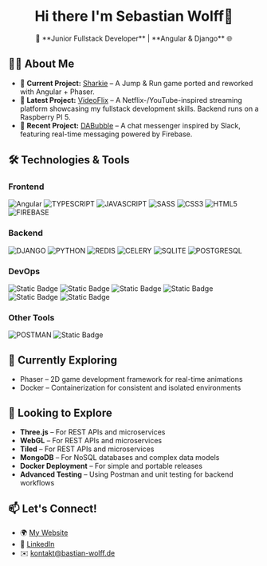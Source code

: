  <h1 align="center"> Hi there I'm Sebastian Wolff👋 </h1>

<p align="center">🚀 **Junior Fullstack Developer** | **Angular & Django** 🌐 </p>  

## 👨‍💻 About Me  
- 🔭 **Current Project:** [Sharkie](https://github.com/OptimismusPr1m3/sharkie_ng_phaser) – A Jump & Run game ported and reworked with Angular + Phaser.  
- 🎥 **Latest Project:** [VideoFlix](https://github.com/OptimismusPr1m3/videoflix_front) – A Netflix-/YouTube-inspired streaming platform showcasing my fullstack development skills. Backend runs on a Raspberry PI 5.  
- 💼 **Recent Project:** [DABubble](https://github.com/OptimismusPr1m3/DABubble_group) – A chat messenger inspired by Slack, featuring real-time messaging powered by Firebase.

## 🛠️ Technologies & Tools  

### **Frontend**  
![Angular](https://img.shields.io/badge/Angular-DD0031?style=for-the-badge&logo=angular&logoColor=white) ![TYPESCRIPT](https://img.shields.io/badge/TypeScript-blue?style=for-the-badge&logo=typescript&logoColor=white) ![JAVASCRIPT](https://img.shields.io/badge/javascript-gold?style=for-the-badge&logo=javascript&logoColor=gray&logoSize=24) ![SASS](https://img.shields.io/badge/sass-CC6699?style=for-the-badge&logo=sass&logoColor=white)   ![CSS3](https://img.shields.io/badge/css3-blue?style=for-the-badge&logo=css3&logoColor=white&logoSize=24) ![HTML5](https://img.shields.io/badge/html-orange?style=for-the-badge&logo=html5&logoColor=white&logoSize=24) ![FIREBASE](https://img.shields.io/badge/firebase-white?style=for-the-badge&logo=firebase&logoColor=white&logoSize=24&color=%23DD2C01)

### **Backend**  
![DJANGO](https://img.shields.io/badge/django-white?style=for-the-badge&logo=django&logoColor=white&logoSize=24&color=%23092E20) ![PYTHON](https://img.shields.io/badge/python-white?style=for-the-badge&logo=python&logoColor=white&logoSize=24&color=%233776AB) ![REDIS](https://img.shields.io/badge/redis-white?style=for-the-badge&logo=redis&logoColor=white&logoSize=24&color=%23FF4438) ![CELERY](https://img.shields.io/badge/celery-white?style=for-the-badge&logo=celery&logoColor=white&logoSize=24&color=%2337814A) ![SQLITE](https://img.shields.io/badge/sqlite-white?style=for-the-badge&logo=sqlite&logoColor=white&logoSize=24&color=%23003B57) ![POSTGRESQL](https://img.shields.io/badge/postgresql-white?style=for-the-badge&logo=postgresql&logoColor=white&logoSize=24&color=%234169E1)

### **DevOps**  
![Static Badge](https://img.shields.io/badge/linux-white?style=for-the-badge&logo=linux&logoColor=black&logoSize=24&color=%23FCC624) ![Static Badge](https://img.shields.io/badge/ubuntu-white?style=for-the-badge&logo=ubuntu&logoColor=white&logoSize=24&color=%23E95420) ![Static Badge](https://img.shields.io/badge/nginx-white?style=for-the-badge&logo=nginx&logoColor=white&logoSize=24&color=%23009639) ![Static Badge](https://img.shields.io/badge/raspberrypi-white?style=for-the-badge&logo=raspberrypi&logoColor=white&logoSize=24&color=%23A22846) ![Static Badge](https://img.shields.io/badge/git-white?style=for-the-badge&logo=git&logoColor=white&logoSize=24&color=%23F05032) ![Static Badge](https://img.shields.io/badge/github-white?style=for-the-badge&logo=github&logoColor=white&logoSize=24&color=%23181717)


### **Other Tools**  
![POSTMAN](https://img.shields.io/badge/postman-white?style=for-the-badge&logo=postman&logoColor=white&logoSize=24&color=%23FF6C37) ![Static Badge](https://img.shields.io/badge/ffmpeg-white?style=for-the-badge&logo=ffmpeg&logoColor=white&logoSize=24&color=%23007808) 


## 🌱 Currently Exploring  
- Phaser – 2D game development framework for real-time animations
- Docker – Containerization for consistent and isolated environments

  

## 👀 Looking to Explore  
- **Three.js** – For REST APIs and microservices  
- **WebGL** – For REST APIs and microservices  
- **Tiled** – For REST APIs and microservices  
- **MongoDB** – For NoSQL databases and complex data models  
- **Docker Deployment** – For simple and portable releases  
- **Advanced Testing** – Using Postman and unit testing for backend workflows

  

## 📫 Let's Connect!  
- 🌍 [My Website](https://bastian-wolff.de)  
- 💼 [LinkedIn](https://www.linkedin.com/in/sebastian-wolff-4409832b3)  
- ✉️ kontakt@bastian-wolff.de


<!--
**OptimismusPr1m3/OptimismusPr1m3** is a ✨ _special_ ✨ repository because its `README.md` (this file) appears on your GitHub profile.

Here are some ideas to get you started:

- 🔭 I’m currently working on ...
- 🌱 I’m currently learning ...

- 👯 I’m looking to collaborate on ...
- 🤔 I’m looking for help with ...
- 💬 Ask me about ...
- 📫 How to reach me: ...
- 😄 Pronouns: ...
- ⚡ Fun fact: ...
-->
